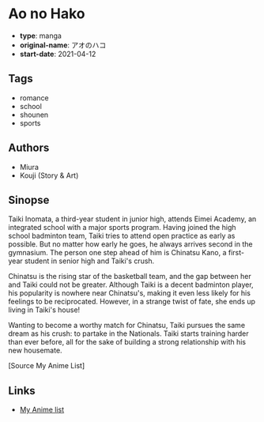# Ao no Hako

-   **type**: manga
-   **original-name**: アオのハコ
-   **start-date**: 2021-04-12

## Tags

-   romance
-   school
-   shounen
-   sports

## Authors

-   Miura
-   Kouji (Story & Art)

## Sinopse

Taiki Inomata, a third-year student in junior high, attends Eimei Academy, an integrated school with a major sports program. Having joined the high school badminton team, Taiki tries to attend open practice as early as possible. But no matter how early he goes, he always arrives second in the gymnasium. The person one step ahead of him is Chinatsu Kano, a first-year student in senior high and Taiki's crush.

Chinatsu is the rising star of the basketball team, and the gap between her and Taiki could not be greater. Although Taiki is a decent badminton player, his popularity is nowhere near Chinatsu's, making it even less likely for his feelings to be reciprocated. However, in a strange twist of fate, she ends up living in Taiki's house!

Wanting to become a worthy match for Chinatsu, Taiki pursues the same dream as his crush: to partake in the Nationals. Taiki starts training harder than ever before, all for the sake of building a strong relationship with his new housemate.

[Source My Anime List]

## Links

-   [My Anime list](https://myanimelist.net/manga/135545/Ao_no_Hako)
